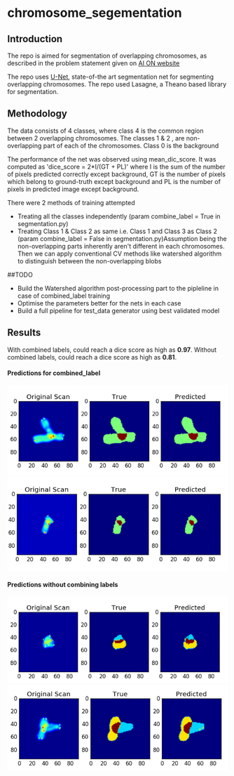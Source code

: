 # chromosome_segementation

## Introduction

The repo is aimed for segmentation of overlapping chromosomes, as described in the problem statement given on [AI ON website](http://ai-on.org/projects/visual-segmentation-of-chromosomal-preparations.html)

The repo uses [U-Net](https://arxiv.org/abs/1505.04597), state-of-the art segmentation net for segmenting overlapping chromosomes. The repo used Lasagne, a Theano based library for segmentation.

## Methodology

The data consists of 4 classes, where class 4 is the common region between 2 overlapping chromosomes. The classes 1 & 2 , are non-overlapping part of each of the chromosomes. Class 0 is the background

The performance of the net was observed using mean_dic_score. It was computed as 'dice_score = 2*I/(GT + PL)' where I is the sum of the number of pixels predicted correctly except background, GT is the number of pixels which belong to ground-truth except background and PL is the number of pixels in predicted image except background.

There were 2 methods of training attempted
- Treating all the classes independently (param combine_label = True in segmentation.py)
- Treating Class 1 & Class 2 as same i.e. Class 1 and Class 3 as Class 2 (param combine_label = False in segmentation.py)Assumption being the non-overlapping parts inherently aren't different in each chromosomes. Then we can apply conventional CV methods like watershed algorithm to distinguish between the non-overlapping blobs

<!-- The training log with combined_label looks like this
![image_train](/images/combined_label_train.png)

The training log without combined_label, i.e. as it is looks like this
![image_train](/images/non_combined_label_train.png) -->

##TODO
- Build the Watershed algorithm post-processing part to the pipleline in case of combined_label training
- Optimise the parameters better for the nets in each case
- Build a full pipeline for test_data generator using best validated model


## Results

With combined labels, could reach a dice score as high as **0.97**. Without combined labels, could reach a dice score as high as **0.81**.

#### Predictions for combined_label
![predict_combined_new](/images/Vis_combined_label_2.png)
![predict_combined_new](/images/Vis_combined_label_1.png)
#### Predictions without combining labels
![predict_non_combined_new](/images/Vis_non_combined_label_1.png)
![predict_non_combined_new](/images/Vis_non_combined_label_2.png)
